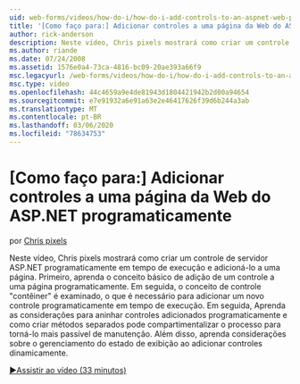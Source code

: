 ```yaml
---
uid: web-forms/videos/how-do-i/how-do-i-add-controls-to-an-aspnet-web-page-programmatically
title: '[Como faço para:] Adicionar controles a uma página da Web do ASP.NET programaticamente | Microsoft Docs'
author: rick-anderson
description: Neste vídeo, Chris pixels mostrará como criar um controle de servidor ASP.NET programaticamente em tempo de execução e adicioná-lo a uma página. Primeiro, aprenda o conceito básico o...
ms.author: riande
ms.date: 07/24/2008
ms.assetid: 1576e0a4-73ca-4816-bc09-20ae393a66f9
msc.legacyurl: /web-forms/videos/how-do-i/how-do-i-add-controls-to-an-aspnet-web-page-programmatically
msc.type: video
ms.openlocfilehash: 44c4659a9e4de81943d1804421942b2d00a94654
ms.sourcegitcommit: e7e91932a6e91a63e2e46417626f39d6b244a3ab
ms.translationtype: MT
ms.contentlocale: pt-BR
ms.lasthandoff: 03/06/2020
ms.locfileid: "78634753"
---
```

# <a name="how-do-i-add-controls-to-an-aspnet-web-page-programmatically"></a>[Como faço para:] Adicionar controles a uma página da Web do ASP.NET programaticamente

por [Chris pixels](https://twitter.com/chrispels)

Neste vídeo, Chris pixels mostrará como criar um controle de servidor ASP.NET programaticamente em tempo de execução e adicioná-lo a uma página. Primeiro, aprenda o conceito básico de adição de um controle a uma página programaticamente. Em seguida, o conceito de controle "contêiner" é examinado, o que é necessário para adicionar um novo controle programaticamente em tempo de execução. Em seguida, Aprenda as considerações para aninhar controles adicionados programaticamente e como criar métodos separados pode compartimentalizar o processo para torná-lo mais passível de manutenção. Além disso, aprenda considerações sobre o gerenciamento do estado de exibição ao adicionar controles dinamicamente.

[&#9654;Assistir ao vídeo (33 minutos)](https://channel9.msdn.com/Blogs/ASP-NET-Site-Videos/how-do-i-add-controls-to-an-aspnet-web-page-programmatically)
